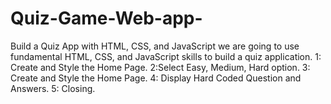 # Quiz-Game-Web-app-
Build a Quiz App with HTML, CSS, and JavaScript
we are going to use fundamental HTML, CSS, and JavaScript skills to build a quiz application.
  1:  Create and Style the Home Page.
  2:Select Easy, Medium, Hard option.
  3: Create and Style the Home Page.
  4: Display Hard Coded Question and Answers.
  5: Closing.
